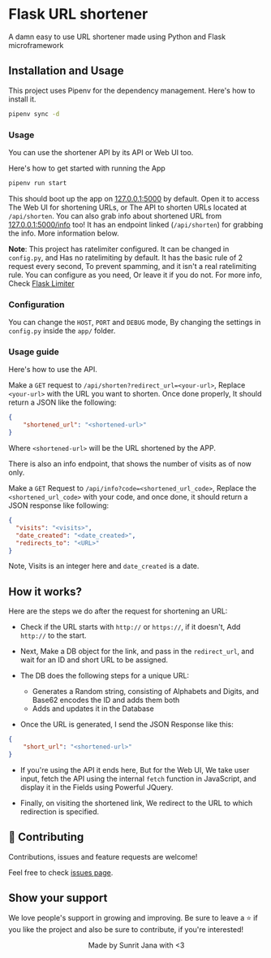 # Flask URL shortener

A damn easy to use URL shortener made using Python and Flask microframework

## Installation and Usage

This project uses Pipenv for the dependency management. Here's how to install it.

```sh
pipenv sync -d
```

### Usage

You can use the shortener API by its API or Web UI too.

Here's how to get started with running the App

```sh
pipenv run start
```

This should boot up the app on [127.0.0.1:5000](http://127.0.0.1:5000) by default. Open it to access
The Web UI for shortening URLs, or The API to shorten URLs located at `/api/shorten`. You can also grab info
about shortened URL from [127.0.0.1:5000/info](http://127.0.0.1:5000/info) too! It has an endpoint linked 
(`/api/shorten`) for grabbing the info. More information below. 

**Note**: This project has ratelimiter configured. It can be changed in `config.py`, and Has no ratelimiting by default.
It has the basic rule of 2 request every second, To prevent spamming, and it isn't a real ratelimiting rule. 
You can configure as you need, Or leave it if you do not. For more info, Check 
[Flask Limiter](https://pypi.org/project/Flask-Limiter/)

### Configuration

You can change the `HOST`, `PORT` and `DEBUG` mode, By changing the settings in `config.py` inside the `app/`
folder.

### Usage guide

Here's how to use the API.

Make a `GET` request to `/api/shorten?redirect_url=<your-url>`, Replace `<your-url>` with the URL
you want to shorten. Once done properly, It should return a JSON like the following:

```json
{
    "shortened_url": "<shortened-url>"
}
```

Where `<shortened-url>` will be the URL shortened by the APP.

There is also an info endpoint, that shows the number of visits as of now only.

Make a `GET` Request to `/api/info?code=<shortened_url_code>`, Replace the `<shortened_url_code>`
with your code, and once done, it should return a JSON response like following:

```json
{
  "visits": "<visits>",
  "date_created": "<date_created>",
  "redirects_to": "<URL>"
}
```

Note, Visits is an integer here and `date_created` is a date.

## How it works?

Here are the steps we do after the request for shortening an URL:

- Check if the URL starts with `http://` or `https://`, if it doesn't, Add `http://` to the start.
  
- Next, Make a DB object for the link, and pass in the `redirect_url`, and wait for an ID and short URL
  to be assigned.
  
- The DB does the following steps for a unique URL:
  - Generates a Random string, consisting of Alphabets and Digits, and Base62 encodes the ID and adds them both
  - Adds and updates it in the Database
  
- Once the URL is generated, I send the JSON Response like this:
```json
{
    "short_url": "<shortened-url>"
}
```
- If you're using the API it ends here, But for the Web UI, We take user input, fetch the API using the
  internal `fetch` function in JavaScript, and display it in the Fields using Powerful JQuery.

- Finally, on visiting the shortened link, We redirect to the URL to which redirection is specified.

## 🤝 Contributing

Contributions, issues and feature requests are welcome!

Feel free to check [issues page](https://github.com/janaSunrise/flask-url-shortener/issues). 

## Show your support

We love people's support in growing and improving. Be sure to leave a ⭐️ if you like the project and 
also be sure to contribute, if you're interested!

<p align="center">
  Made by Sunrit Jana with <3
</p>
